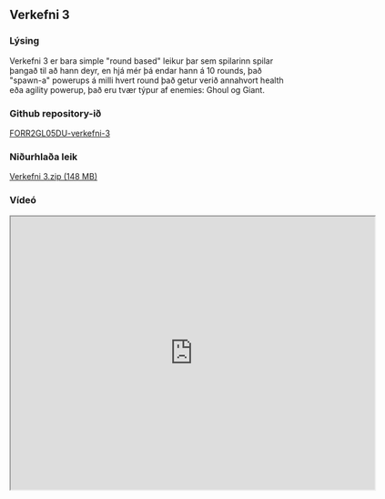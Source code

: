 ## Verkefni 3

### Lýsing
Verkefni 3 er bara simple "round based" leikur þar sem spilarinn spilar þangað til að hann deyr, en hjá mér þá endar hann á 10 rounds, það "spawn-a" powerups á milli hvert round það getur verið annahvort health eða agility powerup, það eru tvær týpur af enemies: Ghoul og Giant.

### Github repository-ið
[FORR2GL05DU-verkefni-3](https://github.com/MikaelAndriIngason/FORR2GL05DU-verkefni-3)

### Niðurhlaða leik
[Verkefni 3.zip (148 MB)](https://drive.google.com/open?id=1GHz6xqEnWMhq3lSjrvkTLsZgFXtKuvaB)

### Vídeó
<iframe src="https://drive.google.com/file/d/1Sp7b_IBnTMs8Xxe5h8ln4sE53IoQTj89/preview" width="640" height="480"></iframe>
